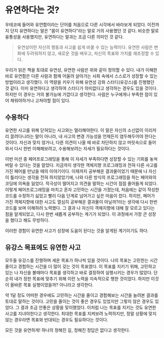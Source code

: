 # 유연하다는 것?

우테코에 들어와 유연함이라는 단어를 처음으로 다른 시각에서 바라보게 되었다. 이전까지 단지 유연하다는 말은 "몸이 유연하다"라는 말로 거의 사용했던 것 같다. 비슷한 말로 융통성을 사용했지만, 유연하다는 말과는 조금 다른 의미인 것 같다.

>유연성이란 자신의 행동과 사고를 쉽게 바꿀 수 있는 능력이다.
>유연한 사람은 변화에 두려워하지 않고, 새로운 것을 배우고, 자신의 목표와 가치를 재조정할 수 있다.
>
우리가 읽은 책을 토대로 유연성, 유연한 사람은 위와 같이 정의할 수 있다. 내가 이해한 바로 유연함은 다른 사람과 함께 어울려 살아가는 사회 속에서 스스로가 성장할 수 있는 방법이라고 생각했다. 이 역량을 키우기 위해 유연성 강화 스터디(유강스)를 진행했던 것 같다. 이미 유연하다고 생각하여 스터디가 의미없다고 생각하는 경우도 있을 것이다. 하지만 이 경우는 거의 불가능에 가깝다고 생각한다. 사람은 누구에게나 부족한 점이 있어 채워야하거나 고쳐야할 점이 있다.

## 수용하다
유연한 사고를 위해 닫혀있는 사고와는 멀리해야한다. 이 말은 자신의 소신없이 이리저리 끌려다니라는 말이 아니라, 내 사고의 변경 가능성을 언제든지 염두해두어야 한다는 것이다. 자신과 맞지 않거나, 다른 의견이 나올 때 바로 차단하지 않고 머릿속으로 들어와서 다시 한번 이해해보려고, 수용해보려는 자세가 필요하다는 것이다.

이번 미션 중 페어프로그래밍을 통해 이 자세가 부족하다면 성장할 수 있는 기회를 놓쳐버릴 수 있다는 것을 알았다. 지금까지 생각한 객체지향 프로그래밍과 전혀 다른 사고를 가진 페어를 만났을 때의 이야기이다. 이제까지 공부해온 결과물이었기 때문에 나 자신이 틀리다는 생각을 전혀 하지않았기에, 나와 다른 방식의 프로그래밍을 하는 페어와의 코딩에 의욕을 잃었다. 적극성이 떨어지고 의견을 말하는 시간이 점점 줄어들게 되었다. 이렇게 페어프로그래밍을 마치고 혼자 고민하는 시간을 가졌는데, 처음에는 같이 작성한 코드를 수정하기 싫었고 빨리 다음 단계로 넘어가고 싶은 마음이 컸다. 하지만, 페어가 가진 객체지향에 대한 사고도 열심히 공부해온 결과물이 아닐까?라는 생각에 다시 한번 코드를 보며 이해하려 노력했다. 그 결과 나 자신이 객체지향에 대해 잘 모르고 있다는 점을 알게되었고, 다시 한번 새롭게 공부하는 계기가 되었다. 이 과정에서 가장 큰 성장을 했다고 해도 무방하다.

이러한 경험이 유연한 사고가 성장에 도움이 된다는 것을 알게된 계기이기도 하다.

## 유강스 목표에도 유연한 사고
모두들 유강스를 진행하며 세운 목표가 하나씩 있을 것이다. 나의 목표는 고민한는 시간 줄이고 경험하는 시간을 더 많이 갖는 것이 목표였다. 이 목표를 지키기 위해, 고민하고 있는 나 자신을 볼때마다 목표를 생각하고 바로 결정하여 실행시키는 경우가 많았다. 단순히 내가 정한 목표에 맞추기 위해 이런 노력을 지속적으로 행한 것이었다. 하지만 이것이 올바른 목표 실행이었을까? 아니라고 생각한다.

약 1달 정도 어떠한 경우에도 고민하는 시간을 줄이고 경험해보는 시간을 늘려본 결과를 토대로 말하는 것이다. 고민을 줄이는 것이 좋은 경우도 있었지만 그렇지 않은 경우도 있었다. 그 결과 조금 안좋은 상황을 맞이했었다. 이처럼 나는 목표를 지키는 것도 유연한 사고를 지녀야한다고 생각한다. 최대한 목표를 지켜보려 노력하지만, 정말 상황에 맞지 않는 경우라면 목표와 반대되는 경우도 필요하다는 것이다.

모든 것을 유연하게! 하나의 정해진 길, 정해진 정답은 없다고 생각한다.

